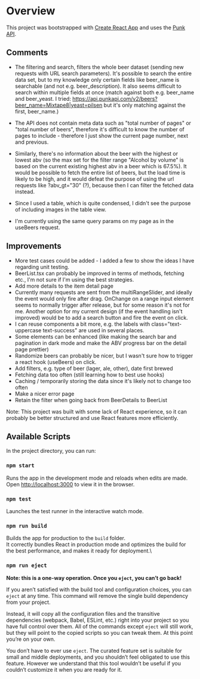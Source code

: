 # Overview

This project was bootstrapped with [Create React App](https://github.com/facebook/create-react-app) and uses the [Punk API](https://punkapi.com/documentation/v2).

## Comments

- The filtering and search, filters the whole beer dataset (sending new requests with URL search parameters). It's possible to search the entire data set, but to my knowledge only certain fields like beer_name is searchable (and not e.g. beer_description). It also seems difficult to search within multiple fields at once (match against both e.g. beer_name and beer_yeast. I tried: https://api.punkapi.com/v2/beers?beer_name=Mixtape8|yeast=pilsen but it's only matching against the first, beer_name.)

- The API does not contain meta data such as "total number of pages" or "total number of beers", therefore it's difficult to know the number of pages to include - therefore I just show the current page number, next and previous.

- Similarly, there's no information about the beer with the highest or lowest abv (so the max set for the filter range "Alcohol by volume" is based on the current existing highest abv in a beer which is 67.5%). It would be possible to fetch the entire list of beers, but the load time is likely to be high, and it would defeat the purpose of using the url requests like ?abv_gt="30" (?), because then I can filter the fetched data instead.

- Since I used a table, which is quite condensed, I didn't see the purpose of including images in the table view.

- I'm currently using the same query params on my page as in the useBeers request.

## Improvements

- More test cases could be added - I added a few to show the ideas I have regarding unit testing.
- BeerList.tsx can probably be improved in terms of methods, fetching etc., I'm not sure if I'm using the best strategies.
- Add more details to the item detail page
- Currently many requests are sent from the multiRangeSlider, and ideally the event would only fire after drag. OnChange on a range input element seems to normally trigger after release, but for some reason it's not for me. Another option for my current design (if the event handling isn't improved) would be to add a search button and fire the event on click.
- I can reuse components a bit more, e.g. the labels with class="text-uppercase text-success" are used in several places.
- Some elements can be enhanced (like making the search bar and pagination in dark mode and make the ABV progress bar on the detail page prettier)
- Randomize beers can probably be nicer, but I wasn't sure how to trigger a react hook (useBeers) on click.
- Add filters, e.g. type of beer (lager, ale, other), date first brewed
- Fetching data too often (still learning how to best use hooks)
- Caching / temporarily storing the data since it's likely not to change too often
- Make a nicer error page
- Retain the filter when going back from BeerDetails to BeerList

Note: This project was built with some lack of React experience, so it can probably be better structured and use React features more efficiently.

## Available Scripts

In the project directory, you can run:

### `npm start`

Runs the app in the development mode and reloads when edits are made. \
Open [http://localhost:3000](http://localhost:3000) to view it in the browser.

### `npm test`

Launches the test runner in the interactive watch mode.

### `npm run build`

Builds the app for production to the `build` folder.\
It correctly bundles React in production mode and optimizes the build for the best performance, and makes it ready for deployment.\

### `npm run eject`

**Note: this is a one-way operation. Once you `eject`, you can’t go back!**

If you aren’t satisfied with the build tool and configuration choices, you can `eject` at any time. This command will remove the single build dependency from your project.

Instead, it will copy all the configuration files and the transitive dependencies (webpack, Babel, ESLint, etc.) right into your project so you have full control over them. All of the commands except `eject` will still work, but they will point to the copied scripts so you can tweak them. At this point you’re on your own.

You don’t have to ever use `eject`. The curated feature set is suitable for small and middle deployments, and you shouldn’t feel obligated to use this feature. However we understand that this tool wouldn’t be useful if you couldn’t customize it when you are ready for it.
